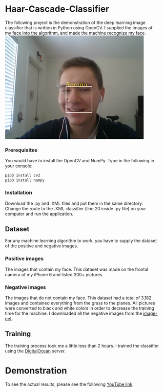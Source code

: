# Haar-Cascade-Classifier
The following project is the demonstration of the deep learning image classifier that is written in Python using OpenCV. 
I supplied the images of my face into the algorithm, and made the machine recognize my face.
![Screenshot](https://github.com/Mukosieiev/Haar-Cascade-Classifier/blob/master/myFace.PNG)
### Prerequisites
You would have to install the OpenCV and NumPy. Type in the following in your console:
```
pip3 install cv2
pip3 install numpy
```
### Installation
Download the .py and .XML files and put them in the same directory. Change the route to the .XML classifier (line 20 inside .py file) on your computer and run the application.
## Dataset
For any machine learning algorithm to work, you have to supply the dataset of the positive and negative images. 
### Positive images 
The images that contain my face. This dataset was made on the frontal camera of my iPhone 6 and listed 300+ pictures.
### Negative images 
The images that do not contain my face. 
This dataset had a total of 3,182 images and contained everything from the grass to the planes. 
All pictures were converted to black and white colors in order to decrease the training time for the machine. 
I downloaded all the negative images from the [image-net](http://www.image-net.org/).
## Training
The training process took me a little less than 2 hours. I trained the classifier using the [DigitalOcean](https://www.digitalocean.com/) server.
# Demonstration
To see the actual results, please see the following [YouTube link](https://www.youtube.com/watch?v=-lNZPx-Hu2g). 
